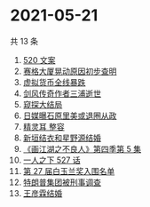 # 2021-05-21

共 13 条

<!-- BEGIN -->
<!-- 最后更新时间 Fri May 21 2021 13:17:08 GMT+0800 (China Standard Time) -->

1. [520 文案](https://www.zhihu.com/search?q=520文案)
2. [赛格大厦晃动原因初步查明](https://www.zhihu.com/search?q=赛格大厦)
3. [虚拟货币全线暴跌](https://www.zhihu.com/search?q=币圈崩盘)
4. [剑风传奇作者三浦逝世](https://www.zhihu.com/search?q=剑风传奇)
5. [窥探大结局](https://www.zhihu.com/search?q=窥探)
6. [日媒曝石原里美或退圈从政](https://www.zhihu.com/search?q=石原里美)
7. [精灵耳 整容](https://www.zhihu.com/search?q=精灵耳)
8. [新垣结衣和星野源结婚](https://www.zhihu.com/search?q=新垣结衣结婚)
9. [《画江湖之不良人》第四季第 5 集](https://www.zhihu.com/search?q=画江湖之不良人第四季)
10. [一人之下 527 话](https://www.zhihu.com/search?q=一人之下)
11. [第 27 届白玉兰奖入围名单](https://www.zhihu.com/search?q=白玉兰奖)
12. [特朗普集团被刑事调查](https://www.zhihu.com/search?q=特朗普)
13. [王彦霖结婚](https://www.zhihu.com/search?q=王彦霖)

<!-- END -->
